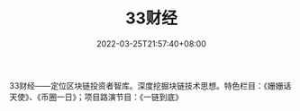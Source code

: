 ﻿---
weight: 
title: "33财经"
description: "33财经——定位区块链投资者智库"
date: 2022-03-25T21:57:40+08:00
lastmod: 2022-03-25T16:45:40+08:00
draft: false
authors: ["Metabd"]
featuredImage: "33caijing.jpg"
link: ""
tags: ["微信公众号","33财经"]
categories: ["navigation"]
navigation: ["微信公众号"]
lightgallery: true
toc: true
pinned: false
recommend: false
recommend1: false
---
33财经——定位区块链投资者智库。深度挖掘块链技术思想。特色栏目：《姗姗话天使》、《币圈一日》；项目路演节目：《一链到底》
